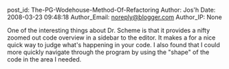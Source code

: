 post_id: The-PG-Wodehouse-Method-Of-Refactoring
Author: Jos'h
Date: 2008-03-23 09:48:18
Author_Email: noreply@blogger.com
Author_IP: None

One of the interesting things about Dr. Scheme is that it provides a nifty zoomed out code overview in a sidebar to the editor. It makes a for a nice quick way to judge what&#39;s happening in your code. I also found that I could more quickly navigate through the program by using the &quot;shape&quot; of the code in the area I needed.
